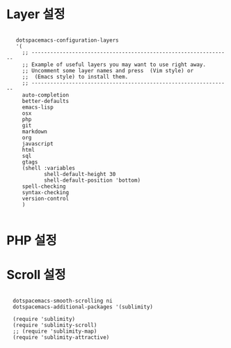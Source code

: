 Layer 설정
============
<pre>
  <code>
   dotspacemacs-configuration-layers
   '(
     ;; ----------------------------------------------------------------
     ;; Example of useful layers you may want to use right away.
     ;; Uncomment some layer names and press <SPC f e R> (Vim style) or
     ;; <M-m f e R> (Emacs style) to install them.
     ;; ----------------------------------------------------------------
     auto-completion
     better-defaults
     emacs-lisp
     osx
     php
     git
     markdown
     org
     javascript
     html
     sql
     gtags
     (shell :variables
            shell-default-height 30
            shell-default-position 'bottom)
     spell-checking
     syntax-checking
     version-control
     )
  </code>
</pre>

PHP 설정
=============


Scroll 설정
=============
<pre>
  <code>
  dotspacemacs-smooth-scrolling ni
  dotspacemacs-additional-packages '(sublimity)
  
  (require 'sublimity)
  (require 'sublimity-scroll)
  ;; (require 'sublimity-map)
  (require 'sublimity-attractive)
  
  </code>
</pre>
